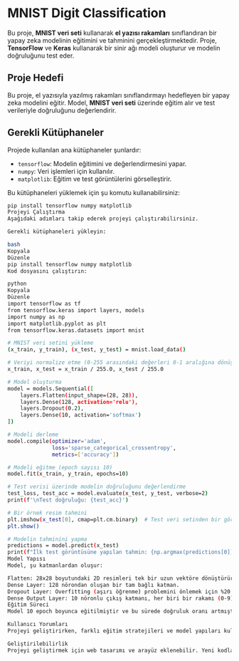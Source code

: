 # MNIST Digit Classification

Bu proje, **MNIST veri seti** kullanarak **el yazısı rakamları** sınıflandıran bir yapay zeka modelinin eğitimini ve tahminini gerçekleştirmektedir. Proje, **TensorFlow** ve **Keras** kullanarak bir sinir ağı modeli oluşturur ve modelin doğruluğunu test eder.

## Proje Hedefi

Bu proje, el yazısıyla yazılmış rakamları sınıflandırmayı hedefleyen bir yapay zeka modelini eğitir. Model, **MNIST veri seti** üzerinde eğitim alır ve test verileriyle doğruluğunu değerlendirir.

## Gerekli Kütüphaneler

Projede kullanılan ana kütüphaneler şunlardır:

- `tensorflow`: Modelin eğitimini ve değerlendirmesini yapar.
- `numpy`: Veri işlemleri için kullanılır.
- `matplotlib`: Eğitim ve test görüntülerini görselleştirir.

Bu kütüphaneleri yüklemek için şu komutu kullanabilirsiniz:

```bash
pip install tensorflow numpy matplotlib
Projeyi Çalıştırma
Aşağıdaki adımları takip ederek projeyi çalıştırabilirsiniz.

Gerekli kütüphaneleri yükleyin:

bash
Kopyala
Düzenle
pip install tensorflow numpy matplotlib
Kod dosyasını çalıştırın:

python
Kopyala
Düzenle
import tensorflow as tf
from tensorflow.keras import layers, models
import numpy as np
import matplotlib.pyplot as plt
from tensorflow.keras.datasets import mnist

# MNIST veri setini yükleme
(x_train, y_train), (x_test, y_test) = mnist.load_data()

# Veriyi normalize etme (0-255 arasındaki değerleri 0-1 aralığına dönüştürme)
x_train, x_test = x_train / 255.0, x_test / 255.0

# Model oluşturma
model = models.Sequential([
    layers.Flatten(input_shape=(28, 28)),
    layers.Dense(128, activation='relu'),
    layers.Dropout(0.2),
    layers.Dense(10, activation='softmax')
])

# Modeli derleme
model.compile(optimizer='adam',
              loss='sparse_categorical_crossentropy',
              metrics=['accuracy'])

# Modeli eğitme (epoch sayısı 10)
model.fit(x_train, y_train, epochs=10)

# Test verisi üzerinde modelin doğruluğunu değerlendirme
test_loss, test_acc = model.evaluate(x_test, y_test, verbose=2)
print(f'\nTest doğruluğu: {test_acc}')

# Bir örnek resim tahmini
plt.imshow(x_test[0], cmap=plt.cm.binary)  # Test veri setinden bir görüntü
plt.show()

# Modelin tahminini yapma
predictions = model.predict(x_test)
print(f"İlk test görüntüsüne yapılan tahmin: {np.argmax(predictions[0])}")
Model Yapısı
Model, şu katmanlardan oluşur:

Flatten: 28x28 boyutundaki 2D resimleri tek bir uzun vektöre dönüştürür.
Dense Layer: 128 nörondan oluşan bir tam bağlı katman.
Dropout Layer: Overfitting (aşırı öğrenme) problemini önlemek için %20 dropout oranı.
Dense Output Layer: 10 nöronlu çıkış katmanı, her biri bir rakamı (0-9) temsil eder. Softmax aktivasyon fonksiyonu ile, her bir rakam için olasılık hesaplanır.
Eğitim Süreci
Model 10 epoch boyunca eğitilmiştir ve bu sürede doğruluk oranı artmıştır. Epoch değeri arttırılarak daha tutarlı sonuçlar elde edilebilir.

Kullanıcı Yorumları
Projeyi geliştirirken, farklı eğitim stratejileri ve model yapıları kullanabilirsiniz. Veri augmentasyonu veya modelin eğitim süresini uzatarak modelin doğruluğunu artırmayı düşünebilirsiniz.

Geliştirilebilirlik
Projeyi geliştirmek için web tasarımı ve arayüz eklenebilir. Yeni kodlar eklenerek sayılarla yeni tanışan çocuklar için bir eğitim aracı ve oyun haline getirilebilir.
